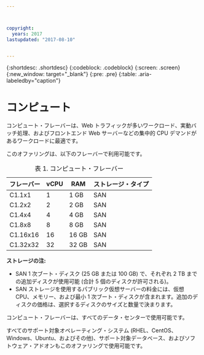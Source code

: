 ```yaml
---



copyright:
  years: 2017
lastupdated: "2017-08-10"


---
```


{:shortdesc: .shortdesc}
{:codeblock: .codeblock}
{:screen: .screen}
{:new_window: target="_blank"}
{:pre: .pre}
{:table: .aria-labeledby="caption"}

# コンピュート
コンピュート・フレーバーは、Web トラフィックが多いワークロード、実動バッチ処理、およびフロントエンド Web サーバーなどの集中的 CPU デマンドがあるワークロードに最適です。

このオファリングは、以下のフレーバーで利用可能です。

<table>
<CAPTION>表 1. コンピュート・フレーバー</CAPTION>
<THEAD>
<TR>
<th>フレーバー</th>
<th>vCPU</th>
<th>RAM</th>
<th>ストレージ・タイプ</th>
</TR>
</THEAD>
<TBODY>
<tr>
<td>C1.1x1</td>
<td>1</td>
<td>1 GB</td>
<td>SAN</td>
</tr>
<tr>
<td>C1.2x2</td>
<td>2</td>
<td>2 GB</td>
<td>SAN</td>
</tr>
<tr>
<td>C1.4x4</td>
<td>4</td>
<td>4 GB</td>
<td>SAN</td>
</tr>
<tr>
<td>C1.8x8</td>
<td>8</td>
<td>8 GB</td>
<td>SAN</td>
</tr>
<tr>
<td>C1.16x16</td>
<td>16</td>
<td>16 GB</td>
<td>SAN</td>
</tr>
<tr>
<td>C1.32x32</td>
<td>32</td>
<td>32 GB</td>
<td>SAN</td>
</tr>
</TBODY>
</table>

**ストレージの注:**
* SAN 1 次ブート・ディスク (25 GB または 100 GB) で、それぞれ 2 TB までの追加ディスクが使用可能 (合計 5 個のディスクが許可される)。
* SAN ストレージを使用するパブリック仮想サーバーの料金には、仮想 CPU、メモリー、および最小 1 次ブート・ディスクが含まれます。追加のディスクの価格は、選択するディスクのサイズと数量で決まります。  

コンピュート・フレーバーは、すべてのデータ・センターで使用可能です。

すべてのサポート対象オペレーティング・システム (RHEL、CentOS、Windows、Ubuntu、およびその他)、サポート対象データベース、およびソフトウェア・アドオンもこのオファリングで使用可能です。  

